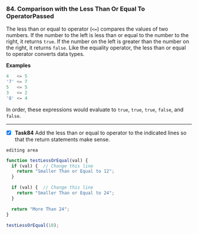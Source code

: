 ### 84. Comparison with the Less Than Or Equal To OperatorPassed
The less than or equal to operator (`<=`) compares the values of two numbers. If the number to the left is less than or equal to the number to the right, it returns `true`. If the number on the left is greater than the number on the right, it returns `false`. Like the equality operator, the less than or equal to operator converts data types.

**Examples**
```js
4   <= 5
'7' <= 7
5   <= 5
3   <= 2
'8' <= 4
```
In order, these expressions would evaluate to `true`, `true`, `true`, `false`, and `false`.
******************************
- [x] **Task84** Add the less than or equal to operator to the indicated lines so that the return statements make sense.

`editing area`
```js
function testLessOrEqual(val) {
  if (val) {  // Change this line
    return "Smaller Than or Equal to 12";
  }

  if (val) {  // Change this line
    return "Smaller Than or Equal to 24";
  }

  return "More Than 24";
}

testLessOrEqual(10);
```